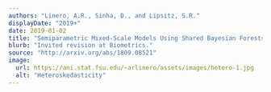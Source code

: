 ```yaml
---
authors: "Linero, A.R., Sinha, D., and Lipsitz, S.R."
displayDate: "2019+"
date: 2019-01-02
title: "Semiparametric Mixed-Scale Models Using Shared Bayesian Forests"
blurb: "Invited revision at Biometrics."
source: "http://arxiv.org/abs/1809.08521"
image:
  url: https://ani.stat.fsu.edu/~arlinero/assets/images/hetero-1.jpg
  alt: "Heteroskedasticity"
---
```

